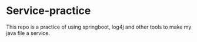 # Service-practice

This repo is a practice of using springboot, log4j and other tools to make my java file a service.
